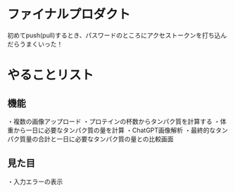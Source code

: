 # ファイナルプロダクト
初めてpush(pull)するとき、パスワードのところにアクセストークンを打ち込んだらうまくいった！

# やることリスト
## 機能
・複数の画像アップロード
・プロテインの杯数からタンパク質を計算する
・体重から一日に必要なタンパク質の量を計算
・ChatGPT画像解析
・最終的なタンパク質量の合計と一日に必要なタンパク質の量との比較画面
## 見た目
・入力エラーの表示